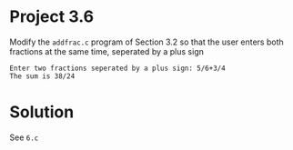 # Project 3.6

Modify the `addfrac.c` program of Section 3.2 so that the user enters both fractions at the same time, seperated by a plus sign 

```
Enter two fractions seperated by a plus sign: 5/6+3/4
The sum is 38/24
```

# Solution

See `6.c`
